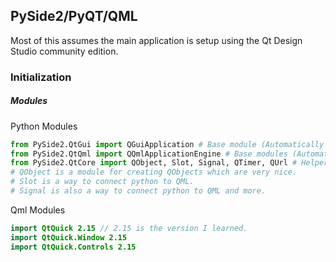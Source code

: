 ## PySide2/PyQT/QML
Most of this assumes the main application is setup using the Qt Design Studio community edition.

### Initialization

##### Modules

Python Modules
```python
from PySide2.QtGui import QGuiApplication # Base module (Automatically added by Qt Designer)
from PySide2.QtQml import QQmlApplicationEngine # Base modules (Automatically added by Qt Designer)
from PySide2.QtCore import QObject, Slot, Signal, QTimer, QUrl # Helper modules added by Qt Designer
# QObject is a module for creating QObjects which are very nice.
# Slot is a way to connect python to QML.
# Signal is also a way to connect python to QML and more.
```

Qml Modules
```qml
import QtQuick 2.15 // 2.15 is the version I learned.
import QtQuick.Window 2.15
import QtQuick.Controls 2.15
```